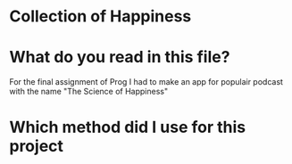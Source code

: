 # Collection of Happiness

# What do you read in this file?
For the final assignment of Prog I had to make an app for populair podcast with the name "The Science of Happiness"

# Which method did I use for this project


